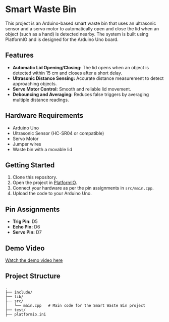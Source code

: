 # Smart Waste Bin

This project is an Arduino-based smart waste bin that uses an ultrasonic sensor and a servo motor to automatically open and close the lid when an object (such as a hand) is detected nearby. The system is built using PlatformIO and is designed for the Arduino Uno board.

## Features

- **Automatic Lid Opening/Closing:** The lid opens when an object is detected within 15 cm and closes after a short delay.
- **Ultrasonic Distance Sensing:** Accurate distance measurement to detect approaching objects.
- **Servo Motor Control:** Smooth and reliable lid movement.
- **Debouncing and Averaging:** Reduces false triggers by averaging multiple distance readings.

## Hardware Requirements

- Arduino Uno
- Ultrasonic Sensor (HC-SR04 or compatible)
- Servo Motor
- Jumper wires
- Waste bin with a movable lid

## Getting Started

1. Clone this repository.
2. Open the project in [PlatformIO](https://platformio.org/).
3. Connect your hardware as per the pin assignments in `src/main.cpp`.
4. Upload the code to your Arduino Uno.

## Pin Assignments

- **Trig Pin:** D5
- **Echo Pin:** D6
- **Servo Pin:** D7

## Demo Video

[Watch the demo video here](https://your-demo-video-link.com)

## Project Structure

```
.
├── include/
├── lib/
├── src/
│   └── main.cpp   # Main code for the Smart Waste Bin project
├── test/
├── platformio.ini
```
